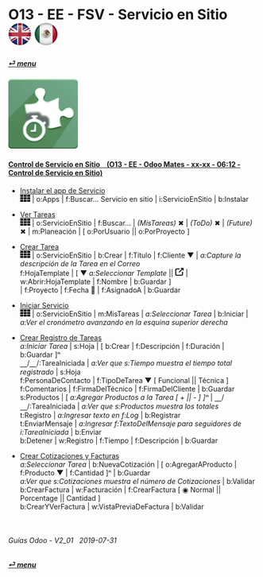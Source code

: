 # O13 - EE - FSV - Servicio en Sitio &nbsp;&nbsp;&nbsp;&nbsp; [![en-uk](/doc/img/en-uk_flag_button_small.png)](/en-uk/o13/ee/fsv/en-uk-o13-ee-fsv-field-service-guides.md) [ ![es-mx](/doc/img/es-mx_flag_button_small.png)](/es-mx/o13/ee/fsv/es-mx-o13-ee-fsv-field-service-guides.md)
#### [_&#x23CE; menu_](/es-mx/o13/ee/es-mx-o13-ee-guides-menu.md)  
### ![fsv](/doc/img/field_service.png)

#### [Control de Servicio en Sitio &nbsp;&nbsp; (O13 - EE - Odoo Mates - xx-xx - 06:12 - Control de Servicio en Sitio)](https://youtube.com/embed/AjG16B-DTYY?autoplay=1&start=3&end=0&rel=0&nocount)<br>

- [Instalar el app de Servicio](https://youtube.com/embed/AjG16B-DTYY?autoplay=1&start=3s&end=16s&rel=0)  
  ![apps](/doc/img/apps.png) | o:Apps | f:Buscar... Servicio en sitio | i:ServicioEnSitio | b:Instalar  

- [Ver Tareas](https://youtube.com/embed/AjG16B-DTYY?autoplay=1&start=17s&end=31s&rel=0)  
  ![apps](/doc/img/apps.png) | o:ServicioEnSitio | f:Buscar... | _(MisTareas)_ &#x2716; | _(ToDo)_ &#x2716; | _(Future)_ &#x2716; | m:Planeación | \[ o:PorUsuario || o:PorProyecto ]  

- [Crear Tarea](https://youtube.com/embed/AjG16B-DTYY?autoplay=1&start=32s&end=1m18s&rel=0)  
  ![apps](/doc/img/apps.png) | o:ServicioEnSitio | b:Crear | f:Título | f:Cliente &#x25BC; | _a:Capture la descripción de la Tarea en el Correo_  
  f:HojaTemplate | \[ &#x25BC; _a:Seleccionar Template_ || ![show_catalog](/doc/img/show_catalog.png) | w:Abrir:HojaTemplate | f:Nombre | b:Guardar ]  
  | f:Proyecto | f:Fecha &#x1F4C5; | f:AsignadoA | b:Guardar  
  
- [Iniciar Servicio](https://youtube.com/embed/AjG16B-DTYY?autoplay=1&start=1m19s&end=1m36s&rel=0)  
  ![apps](/doc/img/apps.png) | o:ServicioEnSitio | m:MisTareas | _a:Seleccionar Tarea_ | b:Iniciar | _a:Ver el cronómetro avanzando en la esquina superior derecha_  
  
- [Crear Registro de Tareas](https://youtube.com/embed/AjG16B-DTYY?autoplay=1&start=1m35s&end=4m2s&rel=0)  
  _a:Iniciar Tarea_ | s:Hoja | \[ b:Crear | f:Descripción | f:Duración | b:Guardar ]&#x207F;  
  &#x23BD;/&#x23BD;/:TareaIniciada | _a:Ver que s:Tiempo muestra el tiempo total registrado_ | s:Hoja  
  f:PersonaDeContacto | f:TipoDeTarea &#x25BC; \[ Funcional || Técnica ]  
  f:Comentarios | f:FirmaDelTécnico | f:FirmaDelCliente | b:Guardar  
  s:Productos | \[ _a:Agregar Productos a la Tarea \[ + || - ] ]&#x207F;_ | &#x23BD;/&#x23BD;/:TareaIniciada | _a:Ver que s:Productos muestra los totales_  
  t:Registro | _a:Ingresar texto en f:Log_ | b:Registrar  
  t:EnviarMensaje | _a:Ingresar f:TextoDelMensaje para seguidores de i:TareaIniciada_ | b:Enviar  
  b:Detener | w:Registro | f:Tiempo | f:Descripción | b:Guardar  
  
- [Crear Cotizaciones y Facturas](https://youtube.com/embed/AjG16B-DTYY?autoplay=1&start=4m7s&end=5m&rel=0)  
  _a:Seleccionar Tarea_ | b:NuevaCotización | \[ o:AgregarAProducto | f:Producto &#x25BC; | f:Cantidad ]&#x207F; | b:Guardar  
  _a:Ver que s:Cotizaciones muestra el número de Cotizaciones_ | b:Validar  
  b:CrearFactura | w:Facturación | f:CrearFactura \[ &#x25C9; Normal || Porcentage || Cantidad ]  
  b:CrearYVerFactura | w:VistaPreviaDeFactura | b:Validar  

<br>

###### Guías Odoo - V2_01 &nbsp; 2019-07-31  
**[_&#x23CE; menu_](/es-mx/o13/ee/es-mx-o13-ee-guides-menu.md)**  
